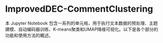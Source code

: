 # ImprovedDEC-CommentClustering
本 Jupyter Notebook 包含一系列的单元格，用于执行文本数据的预处理、主题建模、自动编码器训练、K-means聚类和UMAP降维可视化。以下是各个部分的功能和使用方法的概述。
